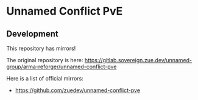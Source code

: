 # Unnamed Conflict PvE

## Development

This repository has mirrors!

The original repository is here: https://gitlab.sovereign.zue.dev/unnamed-group/arma-reforger/unnamed-conflict-pve

Here is a list of official mirrors:
- https://github.com/zuedev/unnamed-conflict-pve